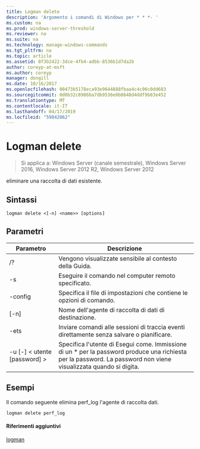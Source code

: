 ```yaml
---
title: Logman delete
description: 'Argomento i comandi di Windows per * * *- '
ms.custom: na
ms.prod: windows-server-threshold
ms.reviewer: na
ms.suite: na
ms.technology: manage-windows-commands
ms.tgt_pltfrm: na
ms.topic: article
ms.assetid: 8f3b2422-3dce-4fb4-adbb-8536b1d7da2b
author: coreyp-at-msft
ms.author: coreyp
manager: dongill
ms.date: 10/16/2017
ms.openlocfilehash: 00473b5178eca93e9644888fbaa4c4c96c0dd683
ms.sourcegitcommit: 0d0b32c8986ba7db9536e0b8648d4ddf9b03e452
ms.translationtype: MT
ms.contentlocale: it-IT
ms.lasthandoff: 04/17/2019
ms.locfileid: "59842062"
---
```

# <a name="logman-delete"></a>Logman delete

>Si applica a: Windows Server (canale semestrale), Windows Server 2016, Windows Server 2012 R2, Windows Server 2012

eliminare una raccolta di dati esistente.  
  
## <a name="syntax"></a>Sintassi  
```  
logman delete <[-n] <name>> [options]  
```  
## <a name="parameters"></a>Parametri  
|Parametro|Descrizione|  
|-------|--------|  
|/?|Vengono visualizzate sensibile al contesto della Guida.|  
|-s <computer name>|Eseguire il comando nel computer remoto specificato.|  
|-config <value>|Specifica il file di impostazioni che contiene le opzioni di comando.|  
|[-n] <name>|Nome dell'agente di raccolta di dati di destinazione.|  
|-ets|Inviare comandi alle sessioni di traccia eventi direttamente senza salvare o pianificare.|  
|-u [-] < utente [password] >|Specifica l'utente di Esegui come. Immissione di un * per la password produce una richiesta per la password. La password non viene visualizzata quando si digita.|  
## <a name="BKMK_examples"></a>Esempi  
Il comando seguente elimina perf_log l'agente di raccolta dati.  
```  
logman delete perf_log  
```  
#### <a name="additional-references"></a>Riferimenti aggiuntivi  
[logman](logman.md)  
